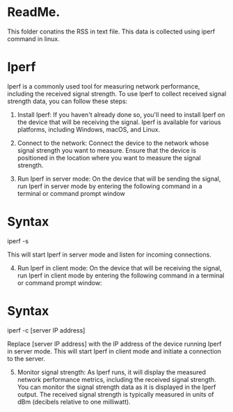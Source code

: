 # ReadMe.
This folder conatins the RSS in text file.
This data is collected using iperf command in linux.
# Iperf 
Iperf is a commonly used tool for measuring network performance, including the received signal strength. To use Iperf to collect received signal strength data, you can follow these steps:

1. Install Iperf: If you haven't already done so, you'll need to install Iperf on the device that will be receiving the signal. Iperf is available for various platforms, including Windows, macOS, and Linux.

2. Connect to the network: Connect the device to the network whose signal strength you want to measure. Ensure that the device is positioned in the location where you want to measure the signal strength.

3. Run Iperf in server mode: On the device that will be sending the signal, run Iperf in server mode by entering the following command in a terminal or command prompt window
# Syntax
iperf -s

This will start Iperf in server mode and listen for incoming connections.

4. Run Iperf in client mode: On the device that will be receiving the signal, run Iperf in client mode by entering the following command in a terminal or command prompt window:
# Syntax
iperf -c [server IP address]

Replace [server IP address] with the IP address of the device running Iperf in server mode. This will start Iperf in client mode and initiate a connection to the server.

5. Monitor signal strength: As Iperf runs, it will display the measured network performance metrics, including the received signal strength. You can monitor the signal strength data as it is displayed in the Iperf output. The received signal strength is typically measured in units of dBm (decibels relative to one milliwatt).


